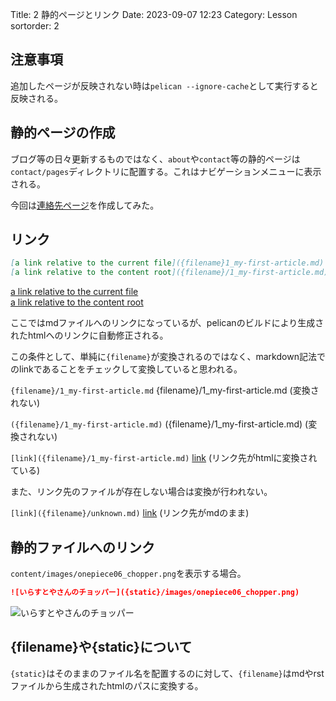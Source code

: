 Title: 2 静的ページとリンク
Date: 2023-09-07 12:23
Category: Lesson
sortorder: 2

## 注意事項

 追加したページが反映されない時は`pelican --ignore-cache`として実行すると反映される。

## 静的ページの作成

ブログ等の日々更新するものではなく、`about`や`contact`等の静的ページは`contact/pages`ディレクトリに配置する。これはナビゲーションメニューに表示される。

今回は[連絡先ページ]({filename}/pages/contact.md)を作成してみた。

## リンク

```md
[a link relative to the current file]({filename}1_my-first-article.md)  
[a link relative to the content root]({filename}/1_my-first-article.md)  
```

[a link relative to the current file]({filename}1_my-first-article.md)  
[a link relative to the content root]({filename}/1_my-first-article.md)  

ここではmdファイルへのリンクになっているが、pelicanのビルドにより生成されたhtmlへのリンクに自動修正される。

この条件として、単純に`{filename}`が変換されるのではなく、markdown記法でのlinkであることをチェックして変換していると思われる。

`{filename}/1_my-first-article.md`
{filename}/1_my-first-article.md (変換されない)

`({filename}/1_my-first-article.md)`
({filename}/1_my-first-article.md) (変換されない)

`[link]({filename}/1_my-first-article.md)`
[link]({filename}/1_my-first-article.md) (リンク先がhtmlに変換されている)

また、リンク先のファイルが存在しない場合は変換が行われない。

`[link]({filename}/unknown.md)`
[link]({filename}/unknown.md) (リンク先がmdのまま)

## 静的ファイルへのリンク

`content/images/onepiece06_chopper.png`を表示する場合。

```md
![いらすとやさんのチョッパー]({static}/images/onepiece06_chopper.png)
```

![いらすとやさんのチョッパー]({static}/images/onepiece06_chopper.png)

## {filename}や{static}について

`{static}`はそのままのファイル名を配置するのに対して、`{filename}`はmdやrstファイルから生成されたhtmlのパスに変換する。

